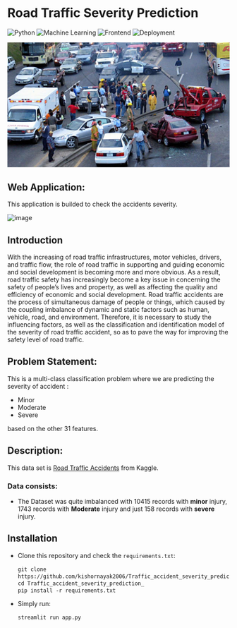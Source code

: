 # Road Traffic Severity Prediction
![Python](https://img.shields.io/badge/Python-3.8.10-blue.svg)
![Machine Learning](https://img.shields.io/badge/Machine%20Learning-XGBoost-orange)
![Frontend](https://img.shields.io/badge/Framework-Streamlit-red)
![Deployment](https://img.shields.io/badge/Cloud-Heroku-purple)

<img width="800" alt="image" src="doc/theme.jpg">


## Web Application: 
This application is builded to check the accidents severity.



<img width="800" alt="image" src="doc/Mysuru.gif">







## Introduction
With the increasing of road traffic infrastructures, motor vehicles, drivers, and traffic flow, the role of road traffic in supporting and guiding economic and social development is becoming more and more obvious. As a result, road traffic safety has increasingly become a key issue in concerning the safety of people’s lives and property, as well as affecting the quality and efficiency of economic and social development. Road traffic accidents are the process of simultaneous damage of people or things, which caused by the coupling imbalance of dynamic and static factors such as human, vehicle, road, and environment. Therefore, it is necessary to study the influencing factors, as well as the classification and identification model of the severity of road traffic accident, so as to pave the way for improving the safety level of road traffic.

## Problem Statement: 
This is a multi-class classification problem where we are predicting the severity of accident :
* Minor
* Moderate
* Severe

based on the other 31 features.

## Description: 
This data set is [Road Traffic Accidents](https://www.kaggle.com/saurabhshahane/road-traffic-accidents) from Kaggle.


### Data consists:
* The Dataset was quite imbalanced with 10415 records with **minor** injury, 1743 records with **Moderate** injury and just 158 records with **severe** injury.


## Installation

* Clone this repository and check the ```requirements.txt```:
    ```shell
    git clone https://github.com/kishornayak2006/Traffic_accident_severity_prediction_
    cd Traffic_accident_severity_prediction_
    pip install -r requirements.txt
    ```
* Simply run:    
    ```shell
    streamlit run app.py
    ```








